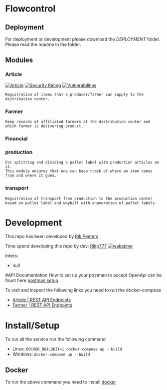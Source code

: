 # Flowcontrol

## Deployment 
For deployment or development please download the _DEPLOYMENT_ folder.
Please read the readme in the folder.

## Modules
### Article
[![Article](https://github.com/rikp777/RP-Flowcontrol/actions/workflows/article.yml/badge.svg)](https://github.com/rikp777/RP-Flowcontrol/actions/workflows/article.yml)
[![Security Rating](https://sonarcloud.io/api/project_badges/measure?project=flowcontrol.article&metric=security_rating)](https://sonarcloud.io/dashboard?id=flowcontrol.article)
[![Vulnerabilities](https://sonarcloud.io/api/project_badges/measure?project=flowcontrol.article&metric=vulnerabilities)](https://sonarcloud.io/dashboard?id=flowcontrol.article)

    Registration of items that a producer/farmer can supply to the distribution center.


### Farmer
    Keep records of affiliated farmers at the distribution center and which farmer is delivering product.


### Financial
    
### production
    For splitting and dividing a pallet label with production articles on it. 
    This module ensures that one can keep track of where an item comes from and where it goes. 
### transport
    Registration of transport from production to the production center based on pallet label and waybill with enumeration of pallet labels.

# Development 
This repo has been developed by [Rik Peeters](https://www.linkedin.com/in/rikpeeters-nl/)

Time spend developing this repo by dev: [Rikp777](https://github.com/rikp777)
[![wakatime](https://wakatime.com/badge/github/rikp777/RP-Flowcontrol.svg)](https://wakatime.com/badge/github/rikp777/RP-Flowcontrol)

Inters:
- null

#API Documentation 
How to set up your postman to accept OpenApi can be fount here [postman setup](https://learning.postman.com/docs/integrations/available-integrations/working-with-openAPI/)

To visit and inspect the following links you need to run the docker-compose
- [Article | REST API Endpoints](http://127.0.0.1:8762/article/api/docs.html) 
- [Farmer | REST API Endpoints](http://127.0.0.1:8762/farmer/api/docs.html)

# Install/Setup 
To run all the service run the following command
- Linux: `DOCKER_BUILDKIT=1 docker-compose up --build`
- Windows: `docker-compose up --build`

## Docker 
To run the above command you need to install [docker](https://docs.docker.com/)
